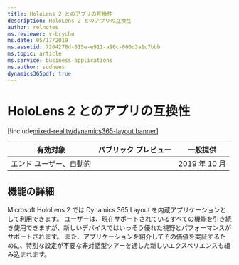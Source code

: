 ```yaml
---
title: HoloLens 2 とのアプリの互換性
description: HoloLens 2 とのアプリの互換性
author: relnotes
ms.reviewer: v-brycho
ms.date: 05/17/2019
ms.assetid: 7264278d-615e-e911-a96c-000d3a1c7bbb
ms.topic: article
ms.service: business-applications
ms.author: sudhees
dynamics365pdf: true
---
```

# HoloLens 2 とのアプリの互換性
[!include[mixed-reality/dynamics365-layout banner](../includes/mixed-reality/dynamics365-layout.md)]

| 有効対象    |  パブリック プレビュー | 一般提供 | 
| ---------- | ---------- |---------- |
|エンド ユーザー、自動的|| 2019 年 10 月|






## 機能の詳細
<!--feature detail start -->
Microsoft HoloLens 2 では Dynamics 365 Layout を内蔵アプリケーションとして利用できます。 ユーザーは、現在サポートされているすべての機能を引き続き使用できますが、新しいデバイスではいっそう優れた視野とパフォーマンスがサポートされます。 また、アプリケーションを紹介してその価値を実証するために、特別な設定が不要な非対話型ツアーを通した新しいエクスペリエンスも組み込まれます。
<!--feature detail end -->











